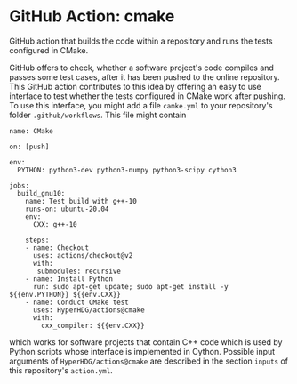 # GitHub Action: cmake

GitHub action that builds the code within a repository and runs the tests configured in CMake.


GitHub offers to check, whether a software project's code compiles and passes some test cases, after
it has been pushed to the online repository. This GitHub action contributes to this idea by offering
an easy to use interface to test whether the tests configured in CMake work after pushing. To use
this interface, you might add a file `camke.yml` to your repository's folder `.github/workflows`.
This file might contain

```
name: CMake

on: [push]

env:
  PYTHON: python3-dev python3-numpy python3-scipy cython3

jobs:
  build_gnu10:
    name: Test build with g++-10
    runs-on: ubuntu-20.04
    env:
      CXX: g++-10

    steps:
    - name: Checkout
      uses: actions/checkout@v2
      with:
       submodules: recursive
    - name: Install Python
      run: sudo apt-get update; sudo apt-get install -y ${{env.PYTHON}} ${{env.CXX}}
    - name: Conduct CMake test
      uses: HyperHDG/actions@cmake
      with:
        cxx_compiler: ${{env.CXX}}
```

which works for software projects that contain C++ code which is used by Python scripts whose
interface is implemented in Cython. Possible input arguments of `HyperHDG/actions@cmake` are
described in the section `inputs` of this repository's `action.yml`.
